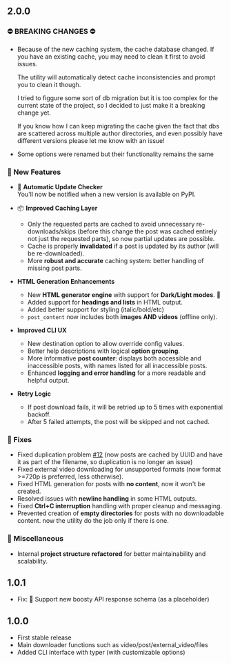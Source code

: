 ## 2.0.0

### ⛔ BREAKING CHANGES ⛔

- Because of the new caching system, the cache database changed.
  If you have an existing cache, you may need to clean it first to avoid issues.

  The utility will automatically detect cache inconsistencies and prompt you to clean it though.

  I tried to figgure some sort of db migration but it is too complex for the current state of the project, so I decided to just make it a breaking change yet.

  If you know how I can keep migrating the cache given the fact that dbs are 
  scattered across multiple author directories, and even possibly have different versions 
  please let me know with an issue!

- Some options were renamed but their functionality remains the same

### 🔔 New Features

- 🔔 **Automatic Update Checker**  
  You'll now be notified when a new version is available on PyPI.

- 📦 **Improved Caching Layer**
  - Only the requested parts are cached to avoid unnecessary re-downloads/skips (before this change the post was cached entirely not just the requested parts), so now partial updates are possible.
  - Cache is properly **invalidated** if a post is updated by its author (will be re-downloaded).
  - More **robust and accurate** caching system: better handling of missing post parts.

- **HTML Generation Enhancements**
  - New **HTML generator engine** with support for **Dark/Light modes**. 🦉
  - Added support for **headings and lists** in HTML output.
  - Added better support for styling (italic/bold/etc)
  - `post_content` now includes both **images AND videos** (offline only).

- **Improved CLI UX**
  - New destination option to allow override config values.
  - Better help descriptions with logical **option grouping**.
  - More informative **post counter**: displays both accessible and inaccessible posts, with names listed for all inaccessible posts.
  - Enhanced **logging and error handling** for a more readable and helpful output.

- **Retry Logic**
  - If post download fails, it will be retried up to 5 times with exponential backoff.
  - After 5 failed attempts, the post will be skipped and not cached.

### 🐛 Fixes

- Fixed duplication problem [#12](https://github.com/Glitchy-Sheep/boosty-downloader/issues/12) (now posts are cached by UUID and have it as part of the filename, so duplication is no longer an issue)
- Fixed external video downloading for unsupported formats (now format >=720p is preferred, less otherwise).
- Fixed HTML generation for posts with **no content**, now it won't be created.
- Resolved issues with **newline handling** in some HTML outputs.
- Fixed **Ctrl+C interruption** handling with proper cleanup and messaging.
- Prevented creation of **empty directories** for posts with no downloadable content.
  now the utility do the job only if there is one.
    
### 🧹 Miscellaneous

- Internal **project structure refactored** for better maintainability and scalability.

## 1.0.1
- Fix: 🐛 Support new boosty API response schema (as a placeholder)

## 1.0.0

- First stable release
- Main downloader functions such as video/post/external_video/files
- Added CLI interface with typer (with customizable options)
